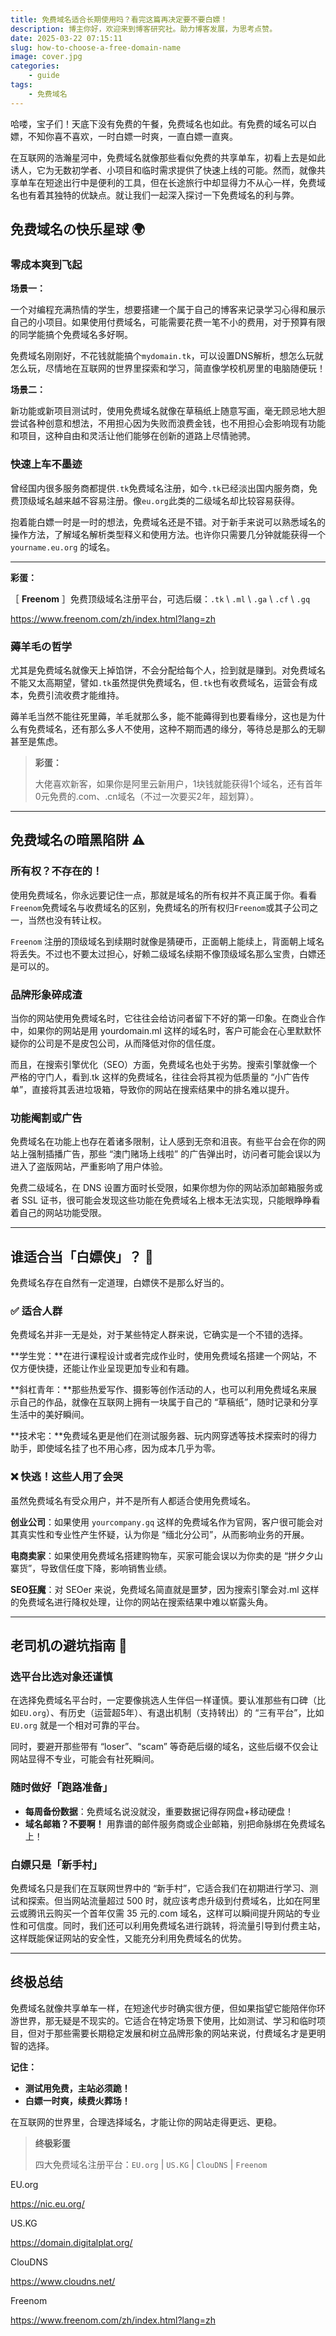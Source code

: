 ```yaml
---
title: 免费域名适合长期使用吗？看完这篇再决定要不要白嫖！
description: 博主你好，欢迎来到博客研究社。助力博客发展，为思考点赞。
date: 2025-03-22 07:15:11
slug: how-to-choose-a-free-domain-name
image: cover.jpg
categories:
    - guide
tags: 
    - 免费域名
---
```


哈喽，宝子们！天底下没有免费的午餐，免费域名也如此。有免费的域名可以白嫖，不知你喜不喜欢，一时白嫖一时爽，一直白嫖一直爽。

在互联网的浩瀚星河中，免费域名就像那些看似免费的共享单车，初看上去是如此诱人，它为无数初学者、小项目和临时需求提供了快速上线的可能。然而，就像共享单车在短途出行中是便利的工具，但在长途旅行中却显得力不从心一样，免费域名也有着其独特的优缺点。就让我们一起深入探讨一下免费域名的利与弊。

## 免费域名の快乐星球 🌍

### 零成本爽到飞起

**场景一：**

一个对编程充满热情的学生，想要搭建一个属于自己的博客来记录学习心得和展示自己的小项目。如果使用付费域名，可能需要花费一笔不小的费用，对于预算有限的同学能搞个免费域名多好啊。

免费域名刚刚好，不花钱就能搞个`mydomain.tk`，可以设置DNS解析，想怎么玩就怎么玩，尽情地在互联网的世界里探索和学习，简直像学校机房里的电脑随便玩！

**场景二：**

新功能或新项目测试时，使用免费域名就像在草稿纸上随意写画，毫无顾忌地大胆尝试各种创意和想法，不用担心因为失败而浪费金钱，也不用担心会影响现有功能和项目，这种自由和灵活让他们能够在创新的道路上尽情驰骋。

### 快速上车不墨迹

曾经国内很多服务商都提供`.tk`免费域名注册，如今`.tk`已经淡出国内服务商，免费顶级域名越来越不容易注册。像`eu.org`此类的二级域名却比较容易获得。

抱着能白嫖一时是一时的想法，免费域名还是不错。对于新手来说可以熟悉域名的操作方法，了解域名解析类型释义和使用方法。也许你只需要几分钟就能获得一个`yourname.eu.org` 的域名。

---

**彩蛋：**

［ **Freenom** ］免费顶级域名注册平台，可选后缀：`.tk` \ `.ml` \ `.ga` \ `.cf` \ `.gq`

https://www.freenom.com/zh/index.html?lang=zh

### 薅羊毛の哲学

尤其是免费域名就像天上掉馅饼，不会分配给每个人，捡到就是赚到。对免费域名不能又太高期望，譬如`.tk`虽然提供免费域名，但`.tk`也有收费域名，运营会有成本，免费引流收费才能维持。

薅羊毛当然不能往死里薅，羊毛就那么多，能不能薅得到也要看缘分，这也是为什么有免费域名，还有那么多人不使用，这种不期而遇的缘分，等待总是那么的无聊甚至是焦虑。

> **彩蛋：**
>
> 大佬喜欢新客，如果你是阿里云新用户，1块钱就能获得1个域名，还有首年0元免费的.com、.cn域名（不过一次要买2年，超划算）。

------

## 免费域名の暗黑陷阱 ⚠️

### 所有权？不存在的！

使用免费域名，你永远要记住一点，那就是域名的所有权并不真正属于你。看看`Freenom`免费域名与收费域名的区别，免费域名的所有权归`Freenom`或其子公司之一，当然也没有转让权。

`Freenom` 注册的顶级域名到续期时就像是猜硬币，正面朝上能续上，背面朝上域名将丢失。不过也不要太过担心，好赖二级域名续期不像顶级域名那么宝贵，白嫖还是可以的。

### 品牌形象碎成渣

当你的网站使用免费域名时，它往往会给访问者留下不好的第一印象。在商业合作中，如果你的网站是用 yourdomain.ml 这样的域名时，客户可能会在心里默默怀疑你的公司是不是皮包公司，从而降低对你的信任度。

而且，在搜索引擎优化（SEO）方面，免费域名也处于劣势。搜索引擎就像一个严格的守门人，看到.tk 这样的免费域名，往往会将其视为低质量的 “小广告传单”，直接将其丢进垃圾箱，导致你的网站在搜索结果中的排名难以提升。

### 功能阉割或广告

免费域名在功能上也存在着诸多限制，让人感到无奈和沮丧。有些平台会在你的网站上强制插播广告，那些 “澳门赌场上线啦” 的广告弹出时，访问者可能会误以为进入了盗版网站，严重影响了用户体验。

免费二级域名，在 DNS 设置方面时长受限，如果你想为你的网站添加邮箱服务或者 SSL 证书，很可能会发现这些功能在免费域名上根本无法实现，只能眼睁睁看着自己的网站功能受限。

------

## 谁适合当「白嫖侠」？ 🎯

免费域名存在自然有一定道理，白嫖侠不是那么好当的。

### ✅ 适合人群

免费域名并非一无是处，对于某些特定人群来说，它确实是一个不错的选择。

**学生党：**在进行课程设计或者完成作业时，使用免费域名搭建一个网站，不仅方便快捷，还能让作业呈现更加专业和有趣。

**斜杠青年：**那些热爱写作、摄影等创作活动的人，也可以利用免费域名来展示自己的作品，就像在互联网上拥有一块属于自己的 “草稿纸”，随时记录和分享生活中的美好瞬间。

**技术宅：**免费域名更是他们在测试服务器、玩内网穿透等技术探索时的得力助手，即使域名挂了也不用心疼，因为成本几乎为零。

### ❌ 快逃！这些人用了会哭

虽然免费域名有受众用户，并不是所有人都适合使用免费域名。

**创业公司**：如果使用 `yourcompany.gq` 这样的免费域名作为官网，客户很可能会对其真实性和专业性产生怀疑，认为你是 “缅北分公司”，从而影响业务的开展。

**电商卖家**：如果使用免费域名搭建购物车，买家可能会误以为你卖的是 “拼夕夕山寨货”，导致信任度下降，影响销售业绩。

**SEO狂魔**：对 SEOer 来说，免费域名简直就是噩梦，因为搜索引擎会对.ml 这样的免费域名进行降权处理，让你的网站在搜索结果中难以崭露头角。

------

## 老司机の避坑指南 🚗

### 选平台比选对象还谨慎

在选择免费域名平台时，一定要像挑选人生伴侣一样谨慎。要认准那些有口碑（比如`EU.org`）、有历史（运营超5年）、有退出机制（支持转出）的 “三有平台”，比如 `EU.org` 就是一个相对可靠的平台。

同时，要避开那些带有 “loser”、“scam” 等奇葩后缀的域名，这些后缀不仅会让网站显得不专业，可能会有社死瞬间。

### 随时做好「跑路准备」

- **每周备份数据**：免费域名说没就没，重要数据记得存网盘+移动硬盘！
- **域名邮箱？不要啊！** 用靠谱的邮件服务商或企业邮箱，别把命脉绑在免费域名上！

### 白嫖只是「新手村」

免费域名只是我们在互联网世界中的 “新手村”，它适合我们在初期进行学习、测试和探索。但当网站流量超过 500 时，就应该考虑升级到付费域名，比如在阿里云或腾讯云购买一个首年仅需 35 元的.com 域名，这样可以瞬间提升网站的专业性和可信度。同时，我们还可以利用免费域名进行跳转，将流量引导到付费主站，这样既能保证网站的安全性，又能充分利用免费域名的优势。

------

## 终极总结

免费域名就像共享单车一样，在短途代步时确实很方便，但如果指望它能陪伴你环游世界，那无疑是不现实的。它适合在特定场景下使用，比如测试、学习和临时项目，但对于那些需要长期稳定发展和树立品牌形象的网站来说，付费域名才是更明智的选择。

**记住：**

- **测试用免费，主站必须跪！**
- **白嫖一时爽，续费火葬场！**

在互联网的世界里，合理选择域名，才能让你的网站走得更远、更稳。

> **终极彩蛋** 
>
> 四大免费域名注册平台：`EU.org` | `US.KG` | `ClouDNS` | `Freenom`

EU.org

https://nic.eu.org/

US.KG

https://domain.digitalplat.org/

ClouDNS

https://www.cloudns.net/

Freenom

https://www.freenom.com/zh/index.html?lang=zh